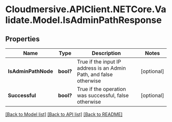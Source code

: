 # Cloudmersive.APIClient.NETCore.Validate.Model.IsAdminPathResponse
## Properties

Name | Type | Description | Notes
------------ | ------------- | ------------- | -------------
**IsAdminPathNode** | **bool?** | True if the input IP address is an Admin Path, and false otherwise | [optional] 
**Successful** | **bool?** | True if the operation was successful, false otherwise | [optional] 

[[Back to Model list]](../README.md#documentation-for-models) [[Back to API list]](../README.md#documentation-for-api-endpoints) [[Back to README]](../README.md)

